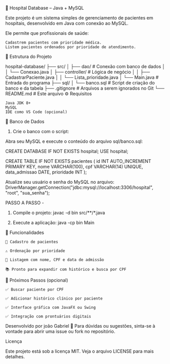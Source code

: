 🏥 Hospital Database – Java + MySQL

Este projeto é um sistema simples de gerenciamento de pacientes em hospitais, desenvolvido em Java com conexão ao MySQL.

Ele permite que profissionais de saúde:

    Cadastrem pacientes com prioridade médica.
    Listem pacientes ordenados por prioridade de atendimento.

📁 Estrutura do Projeto

hospital-database/ ├── src/ │ ├── dao/ # Conexão com banco de dados │ │ └── Conexao.java │ ├── controller/ # Lógica de negócio │ │ ├── CadastrarPaciente.java │ │ └── Lista_prioridade.java │ └── Main.java # Entrada do programa ├── sql/ │ └── banco.sql # Script de criação do banco e da tabela ├── .gitignore # Arquivos a serem ignorados no Git └── README.md # Este arquivo
⚙️ Requisitos

    Java JDK 8+
    MySQL
    IDE como VS Code (opcional)

🧪 Banco de Dados
1. Crie o banco com o script:

Abra seu MySQL e execute o conteúdo do arquivo sql/banco.sql:

CREATE DATABASE IF NOT EXISTS hospital;
USE hospital;

CREATE TABLE IF NOT EXISTS pacientes (
    id INT AUTO_INCREMENT PRIMARY KEY,
    nome VARCHAR(100),
    cpf VARCHAR(14) UNIQUE,
    data_admissao DATE,
    prioridade INT
);

Atualize seu usuário e senha do MySQL no arquivo:
DriverManager.getConnection("jdbc:mysql://localhost:3306/hospital", "root", "sua_senha");

PASSO A PASSO - 

1. Compile o projeto: javac -d bin src/**/*.java

2. Execute a aplicação: java -cp bin Main

🧭 Funcionalidades

    📌 Cadastro de pacientes

    ⚠️ Ordenação por prioridade

    📄 Listagem com nome, CPF e data de admissão

    📚 Pronto para expandir com histórico e busca por CPF

🚀 Próximos Passos (opcional)

    ✅ Buscar paciente por CPF

    ✅ Adicionar histórico clínico por paciente

    ✅ Interface gráfica com JavaFX ou Swing

    ✅ Integração com prontuários digitais


Desenvolvido por joão Gabriel 
💬 Para dúvidas ou sugestões, sinta-se à vontade para abrir uma issue ou fork no repositório.

Licença

Este projeto está sob a licença MIT. Veja o arquivo LICENSE para mais detalhes.
